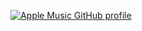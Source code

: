 <d align="center">

  [![Apple Music GitHub profile](https://music-profile.rayriffy.com/theme/dark.svg?uid=000728.8241973810ee41b0a53db5856d39e118.2340)](https://github.com/rayriffy/apple-music-github-profile)

</d>


